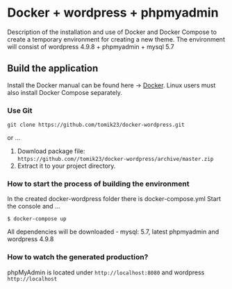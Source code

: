 # Docker + wordpress + phpmyadmin

Description of the installation and use of Docker and Docker Compose to create a temporary environment for creating a new theme.
The environment will consist of wordpress 4.9.8 + phpmyadmin + mysql 5.7

## Build the application
Install the Docker manual can be found here ->
[Docker](https://www.docker.com/get-started).
Linux users must also install Docker Compose separately.

### Use Git 
```
git clone https://github.com/tomik23/docker-wordpress.git
```
or ...
1. Download package file:<br/>
```https://github.com//tomik23/docker-wordpress/archive/master.zip```
2. Extract it to your project directory.


### How to start the process of building the environment
In the created docker-wordpress folder there is docker-compose.yml
Start the console and ...
```
$ docker-compose up 
```
All dependencies will be downloaded - mysql: 5.7, latest phpmyadmin and wordpress 4.9.8

### How to watch the generated production?
phpMyAdmin is located under ```http://localhost:8080``` and wordpress ```http://localhost```